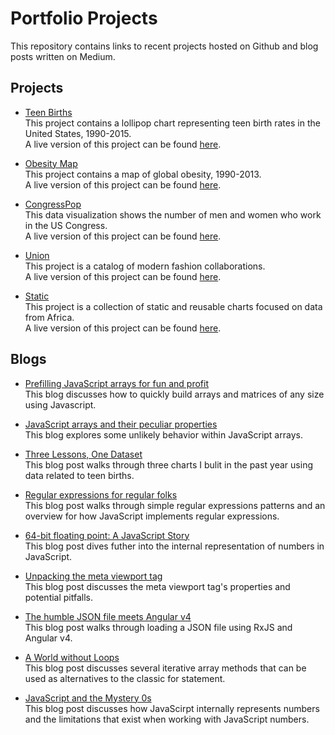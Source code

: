 # Portfolio Projects
This repository contains links to recent projects hosted on Github and blog posts written on Medium.  
  
  
## Projects  
* [Teen Births](https://github.com/sarafec/teen-births)  
This project contains a lollipop chart representing teen birth rates in the United States, 1990-2015.  
A live version of this project can be found [here](https://sarafec.github.io/teen-births/).
  
* [Obesity Map](https://github.com/sarafec/obesity-map)  
This project contains a map of global obesity, 1990-2013.  
A live version of this project can be found [here](https://sarafec.github.io/obesity-map/).

* [CongressPop](https://github.com/sarafec/congressPop)  
This data visualization shows the number of men and women who work in the US Congress.  
A live version of this project can be found [here](https://sarafec.github.io/congressPop/).  

* [Union](https://github.com/sarafec/union)  
This project is a catalog of modern fashion collaborations.  
A live version of this project can be found [here](https://sarafec.github.io/union/).
  
* [Static](https://github.com/sarafec/static)  
This project is a collection of static and reusable charts focused on data from Africa.  
A live version of this project can be found [here](https://sarafec.github.io/static/).  
     
  
  
## Blogs  
* [Prefilling JavaScript arrays for fun and profit](https://medium.com/@sarafecadu/prefilling-javascript-arrays-for-fun-and-profit-4abc3713a323)  
This blog discusses how to quickly build arrays and matrices of any size using Javascript.  

* [JavaScript arrays and their peculiar properties](https://medium.com/@sarafecadu/javascript-arrays-and-their-peculiar-properties-98cdc57e28e5)  
This blog explores some unlikely behavior within JavaScript arrays.  

* [Three Lessons, One Dataset](https://medium.com/@sarafecadu/three-lessons-one-dataset-74ea4779be81)  
This blog post walks through three charts I bulit in the past year using data related to teen births.
  
* [Regular expressions for regular folks](https://medium.com/@sarafecadu/regular-expressions-for-regular-folks-4cfa3724c600)  
This blog post walks through simple regular expressions patterns and an overview for how JavaScript implements regular expressions.
  
* [64-bit floating point: A JavaScript Story](https://medium.com/@sarafecadu/64-bit-floating-point-a-javascript-story-fa6aad266665)  
This blog post dives futher into the internal representation of numbers in JavaScript.
  
* [Unpacking the meta viewport tag](https://medium.com/@sarafecadu/unpacking-the-meta-viewport-tag-bd6b0d0d2471)  
This blog post discusses the meta viewport tag's properties and potential pitfalls.
  
* [The humble JSON file meets Angular v4](https://medium.com/@sarafecadu/the-humble-json-file-meets-angular-v4-6b8ae861b018)  
This blog post walks through loading a JSON file using RxJS and Angular v4.  
  
* [A World without Loops](https://medium.com/@sarafecadu/a-world-without-loops-f8f65a30c82d)  
This blog post discusses several iterative array methods that can be used as alternatives to the classic for statement.  
  
* [JavaScript and the Mystery 0s](https://medium.com/@sarafecadu/javascript-numbers-and-the-mystery-0s-b087c5cf21e2)  
This blog post discusses how JavaScirpt internally represents numbers and the limitations that exist when working with JavaScript numbers.